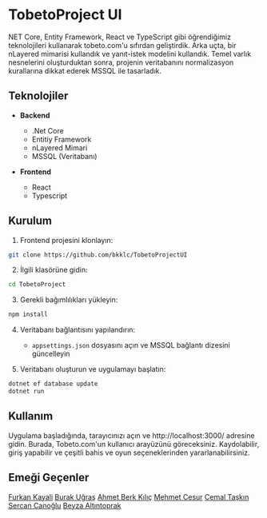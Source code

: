 # TobetoProject UI

NET Core, Entity Framework, React ve TypeScript gibi öğrendiğimiz teknolojileri kullanarak tobeto.com'u sıfırdan geliştirdik. Arka uçta, bir nLayered mimarisi kullandık ve yanıt-istek modelini kullandık. Temel varlık nesnelerini oluşturduktan sonra, projenin veritabanını normalizasyon kurallarına dikkat ederek MSSQL ile tasarladık.

## Teknolojiler

- **Backend**
  - .Net Core
  - Entitiy Framework
  - nLayered Mimari
  - MSSQL (Veritabanı)

- **Frontend**
  - React
  - Typescript

## Kurulum

1. Frontend projesini klonlayın: 
```bash
git clone https://github.com/bkklc/TobetoProjectUI
```
2. İlgili klasörüne gidin:
```bash
cd TobetoProject
```
3. Gerekli bağımlılıkları yükleyin:
```bash
npm install
```
4. Veritabanı bağlantısını yapılandırın:
   - `appsettings.json` dosyasını açın ve MSSQL bağlantı dizesini güncelleyin

5. Veritabanı oluşturun ve uygulamayı başlatın:
```bash
dotnet ef database update
dotnet run
```

## Kullanım
Uygulama başladığında, tarayıcınızı açın ve http://localhost:3000/ adresine gidin. Burada, Tobeto.com'un kullanıcı arayüzünü göreceksiniz. Kaydolabilir, giriş yapabilir ve çeşitli bahis ve oyun seçeneklerinden yararlanabilirsiniz.

## Emeği Geçenler
[Furkan Kayali](https://github.com/Hoixi)
[Burak Uğraş](https://github.com/burakugras)
[Ahmet Berk Kılıç](https://github.com/bkklc)
[Mehmet Cesur](https://github.com/Mehmetcesur)
[Cemal Taşkın](https://github.com/CemalTkn)
[Sercan Canoğlu](https://github.com/sercanc7)
[Beyza Altıntoprak](https://github.com/AltintoprakBeyza)
